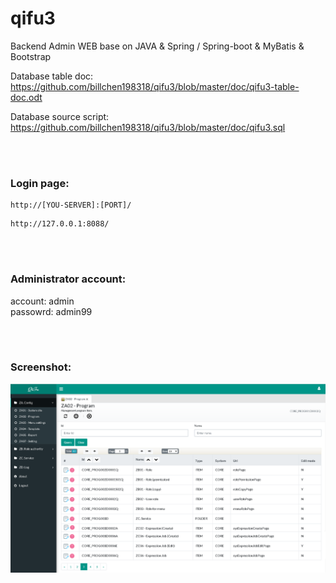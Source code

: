# qifu3
Backend Admin WEB base on JAVA &amp; Spring / Spring-boot &amp; MyBatis &amp; Bootstrap

Database table doc:
https://github.com/billchen198318/qifu3/blob/master/doc/qifu3-table-doc.odt

Database source script:
https://github.com/billchen198318/qifu3/blob/master/doc/qifu3.sql


<br>
<br>



### Login page:
```
http://[YOU-SERVER]:[PORT]/
```

```
http://127.0.0.1:8088/
```

<br>
<br>

### Administrator account: 
account: admin <br>
passowrd: admin99 <br>


<br>
<br>

### Screenshot: 

<img alt="demo1" src="https://raw.githubusercontent.com/billchen198318/qifu3/master/doc/pic/qifu3-001.png">


